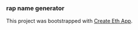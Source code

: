 ### rap name generator

This project was bootstrapped with [Create Eth App](https://github.com/paulrberg/create-eth-app).


